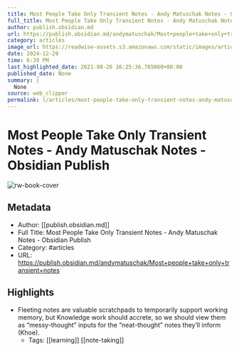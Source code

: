 ```yaml
---
title: Most People Take Only Transient Notes - Andy Matuschak Notes - Obsidian Publish
full_title: Most People Take Only Transient Notes - Andy Matuschak Notes - Obsidian Publish
author: publish.obsidian.md
url: https://publish.obsidian.md/andymatuschak/Most+people+take+only+transient+notes
category: articles
image_url: https://readwise-assets.s3.amazonaws.com/static/images/article1.be68295a7e40.png
date: 2024-12-29
time: 6:39 PM
last_highlighted_date: 2021-08-26 16:25:36.765060+00:00
published_date: None
summary: |
  None
source: web_clipper
permalink: l/articles/most-people-take-only-transient-notes-andy-matuschak-notes-obsidian-publish
---
```

# Most People Take Only Transient Notes - Andy Matuschak Notes - Obsidian Publish

![rw-book-cover](https://readwise-assets.s3.amazonaws.com/static/images/article1.be68295a7e40.png)

## Metadata
- Author: [[publish.obsidian.md]]
- Full Title: Most People Take Only Transient Notes - Andy Matuschak Notes - Obsidian Publish
- Category: #articles
- URL: https://publish.obsidian.md/andymatuschak/Most+people+take+only+transient+notes

## Highlights
- Fleeting notes are valuable scratchpads to temporarily support working memory, but Knowledge work should accrete, so we should view them as “messy-thought” inputs for the “neat-thought” notes they’ll inform (Khoe).
    - Tags: [[learning]] [[note-taking]] 


